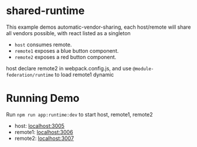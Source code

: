 # shared-runtime

This example demos automatic-vendor-sharing, each host/remote will share all vendors possible, with react listed as a singleton

- `host` consumes remote.
- `remote1` exposes a blue button component.
- `remote2` exposes a red button component.

host declare remote2 in webpack.config.js, and use `@module-federation/runtime` to load remote1 dynamic

# Running Demo

Run `npm run app:runtime:dev` to start host, remote1, remote2

- host: [localhost:3005](http://localhost:3005/)
- remote1: [localhost:3006](http://localhost:3006/)
- remote2: [localhost:3007](http://localhost:3007/)
